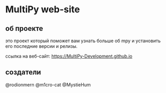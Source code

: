 # MultiPy web-site
## об проекте
это проект который поможет вам узнать больше об mpy и установить его последние версии и релизы.

ссылка на веб-сайт: https://MultiPy-Development.github.io

## создатели
@rodionmern @m1cro-cat @MystieHum
